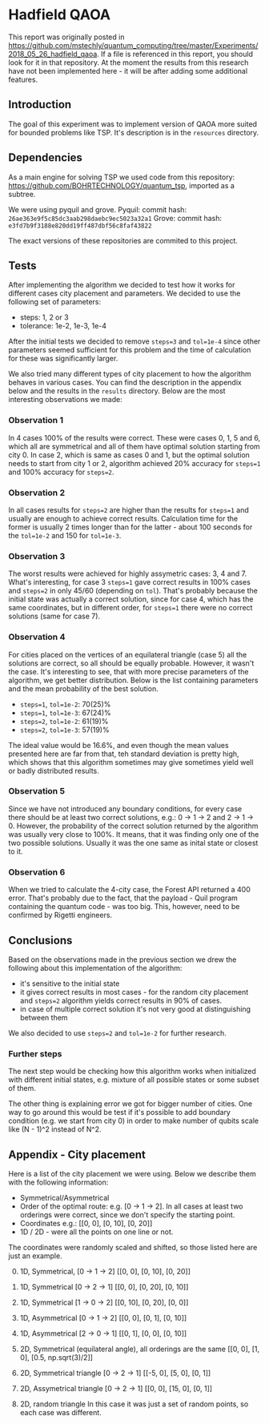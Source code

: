 # Hadfield QAOA

This report was originally posted in https://github.com/mstechly/quantum_computing/tree/master/Experiments/2018_05_26_hadfield_qaoa. If a file is referenced in this report, you should look for it in that repository. At the moment the results from this research have not been implemented here - it will be after adding some additional features.

## Introduction

The goal of this experiment was to implement version of QAOA more suited for bounded problems like TSP. It's description is in the `resources` directory.

## Dependencies

As a main engine for solving TSP we used code from this repository: https://github.com/BOHRTECHNOLOGY/quantum_tsp, imported as a subtree.

We were using pyquil and grove.
Pyquil: commit hash: `26ae363e9f5c85dc3aab298daebc9ec5023a32a1`
Grove: commit hash: `e3fd7b9f3188e820dd19ff487dbf56c8faf43822`

The exact versions of these repositories are commited to this project.

## Tests

After implementing the algorithm we decided to test how it works for different cases city placement and parameters. 
We decided to use the following set of parameters:
- steps: 1, 2 or 3
- tolerance: 1e-2, 1e-3, 1e-4

After the initial tests we decided to remove `steps=3` and `tol=1e-4` since other parameters seemed sufficient for this problem and the time of calculation for these was significantly larger.

We also tried many different types of city placement to how the algorithm behaves in various cases. You can find the description in the appendix below and the results in the `results` directory.
Below are the most interesting observations we made:

### Observation 1

In 4 cases 100% of the results were correct. These were cases 0, 1, 5 and 6, which all are symmetrical and all of them have optimal solution starting from city 0.
In case 2, which is same as cases 0 and 1, but the optimal solution needs to start from city 1 or 2, algorithm achieved 20% accuracy for `steps=1` and 100% accuracy for `steps=2`.

### Observation 2

In all cases results for `steps=2` are higher than the results for `steps=1` and usually are enough to achieve correct results. Calculation time for the former is usually 2 times longer than for the latter - about 100 seconds for the `tol=1e-2` and 150 for `tol=1e-3`.

### Observation 3

The worst results were achieved for highly assymetric cases: 3, 4 and 7.
What's interesting, for case 3 `steps=1` gave correct results in 100% cases and `steps=2` in only 45/60 (depending on `tol`). That's probably because the initial state was actually a correct solution, since for case 4, which has the same coordinates, but in different order, for `steps=1` there were no correct solutions (same for case 7).

### Observation 4

For cities placed on the vertices of an equilateral triangle (case 5) all the solutions are correct, so all should be equally probable.
However, it wasn't the case. It's interesting to see, that with more precise parameters of the algorithm, we get better distribution. Below is the list containing parameters and the mean probability of the best solution.

- `steps=1`, `tol=1e-2`: 70(25)%
- `steps=1`, `tol=1e-3`: 67(24)%
- `steps=2`, `tol=1e-2`: 61(19)%
- `steps=2`, `tol=1e-3`: 57(19)%

The ideal value would be 16.6%, and even though the mean values presented here are far from that, teh standard deviation is pretty high, which shows that this algorithm sometimes may give sometimes yield well or badly distributed results.

### Observation 5

Since we have not introduced any boundary conditions, for every case there should be at least two correct solutions, e.g.: 0 -> 1 -> 2 and 2 -> 1 -> 0. However, the probability of the correct solution returned by the algorithm was usually very close to 100%. It means, that it was finding only one of the two possible solutions. Usually it was the one same as inital state or closest to it.

### Observation 6 

When we tried to calculate the 4-city case, the Forest API returned a 400 error. That's probably due to the fact, that the payload - Quil program containing the quantum code - was too big. This, however, need to be confirmed by Rigetti engineers.

## Conclusions

Based on the observations made in the previous section we drew the following about this implementation of the algorithm:

- it's sensitive to the initial state
- it gives correct results in most cases - for the random city placement and `steps=2` algorithm yields correct results in 90% of cases.
- in case of multiple correct solution it's not very good at distinguishing between them

We also decided to use `steps=2` and `tol=1e-2` for further research.

### Further steps

The next step would be checking how this algorithm works when initialized with different initial states, e.g. mixture of all possible states or some subset of them.

The other thing is explaining error we got for bigger number of cities. One way to go around this would be test if it's possible to add boundary condition (e.g. we start from city 0) in order to make number of qubits scale like (N - 1)^2 instead of N^2.


## Appendix - City placement

Here is a list of the city placement we were using. Below we describe them with the following information:
- Symmetrical/Asymmetrical
- Order of the optimal route: e.g. [0 -> 1 -> 2]. In all cases at least two orderings were correct, since we don't specify the starting point.
- Coordinates e.g.: [[0, 0], [0, 10], [0, 20]]
- 1D / 2D - were all the points on one line or not.


The coordinates were randomly scaled and shifted, so those listed here are just an example.

0. 1D, Symmetrical, [0 -> 1 -> 2] 
[[0, 0], [0, 10], [0, 20]] 

1. 1D, Symmetrical [0 -> 2 -> 1]
[[0, 0], [0, 20], [0, 10]]

2. 1D, Symmetrical [1 -> 0 -> 2]
[[0, 10], [0, 20], [0, 0]]

3. 1D, Asymmetrical [0 -> 1 -> 2]
[[0, 0], [0, 1], [0, 10]]

4. 1D, Asymmetrical [2 -> 0 -> 1]
[[0, 1], [0, 0], [0, 10]]

5. 2D, Symmetrical (equilateral angle), all orderings are the same
[[0, 0], [1, 0], [0.5, np.sqrt(3)/2]]

6. 2D, Symmetrical triangle [0 -> 2 -> 1]
[[-5, 0], [5, 0], [0, 1]]

7. 2D, Assymetrical triangle [0 -> 2 -> 1]
[[0, 0], [15, 0], [0, 1]]

8. 2D, random triangle
In this case it was just a set of random points, so each case was different.